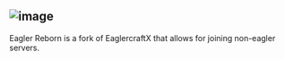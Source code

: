 ![image](https://github.com/EaglerReborn/.github/assets/134523836/54d35ed2-62df-46a1-bc42-8bc81755532b)
---
Eagler Reborn is a fork of EaglercraftX that allows for joining non-eagler servers.
